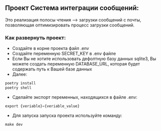 ## Проект Система интеграции сообщений:
Это реализация полосы чтения –> загрузки сообщений с почты, позволяющая оптимизировать процесс загрузки сообщений.


### Как развернуть проект:
- Создайте в корне проекта файл .env
- Создайте переменную SECRET_KEY в .env файле
- Если Вы не хотите использовать дефолтную базу данных sqlite3, Вы можете создать переменную DATABASE_URL, которая будет содержать путь к Вашей базе данных
- Далее:

```python
poetry install
poetry shell
```

- Сделайте экспорт переменных, находящихся в файле .env:

```python
export {veriable}={veriable_value}
```

- Для запуска запуска проекта используйте команду:
```python
make dev
```
